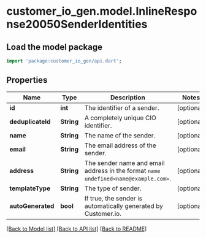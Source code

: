 # customer_io_gen.model.InlineResponse20050SenderIdentities

## Load the model package
```dart
import 'package:customer_io_gen/api.dart';
```

## Properties
Name | Type | Description | Notes
------------ | ------------- | ------------- | -------------
**id** | **int** | The identifier of a sender. | [optional] 
**deduplicateId** | **String** | A completely unique CIO identifier. | [optional] 
**name** | **String** | The name of the sender. | [optional] 
**email** | **String** | The email address of the sender. | [optional] 
**address** | **String** | The sender name and email address in the format `name undefined<name@example.com>`. | [optional] 
**templateType** | **String** | The type of sender. | [optional] 
**autoGenerated** | **bool** | If true, the sender is automatically generated by Customer.io. | [optional] 

[[Back to Model list]](../README.md#documentation-for-models) [[Back to API list]](../README.md#documentation-for-api-endpoints) [[Back to README]](../README.md)


